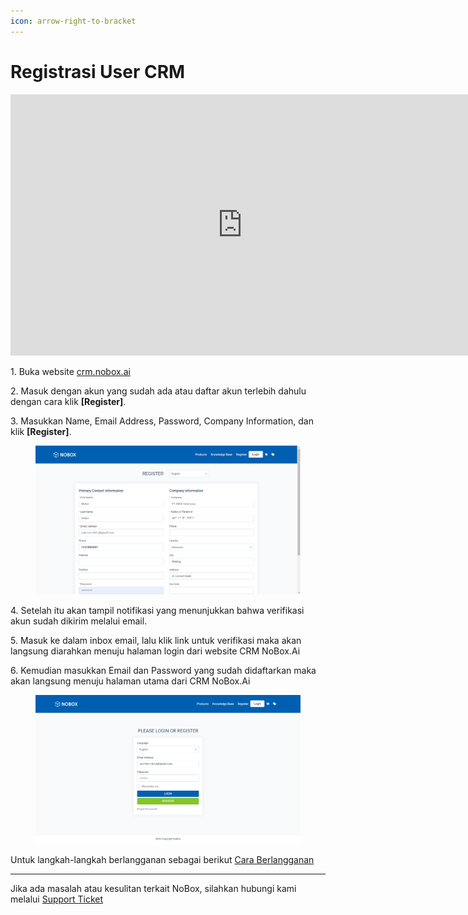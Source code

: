 ```yaml
---
icon: arrow-right-to-bracket
---
```


# <i class="fa-regular fa-ban"></i> Registrasi User CRM

<iframe width="742" height="418" src="https://www.youtube.com/embed/0ectimbtruk" title="Pengenalan Tampilan NoBox" frameborder="0" allow="accelerometer; autoplay; clipboard-write; encrypted-media; gyroscope; picture-in-picture; web-share" referrerpolicy="strict-origin-when-cross-origin" allowfullscreen></iframe>


1\. Buka website [crm.nobox.ai](https://crm.nobox.ai/)

2\. Masuk dengan akun yang sudah ada atau daftar akun terlebih dahulu dengan cara klik **\[Register]**.

3\. Masukkan Name, Email Address, Password, Company Information, dan klik **\[Register]**.

<figure><img src="../.gitbook/assets/Register.png" alt=""><figcaption></figcaption></figure>

4\. Setelah itu akan tampil notifikasi yang menunjukkan bahwa verifikasi akun sudah dikirim melalui email.

5\. Masuk ke dalam inbox email, lalu klik link untuk verifikasi maka akan langsung diarahkan menuju halaman login dari website CRM NoBox.Ai

6\. Kemudian masukkan Email dan Password yang sudah didaftarkan maka akan langsung menuju halaman utama dari CRM NoBox.Ai

<figure><img src="../.gitbook/assets/Login.png" alt=""><figcaption></figcaption></figure>

Untuk langkah-langkah berlangganan sebagai berikut [Cara Berlangganan](../menu/berlangganan.md)

***

Jika ada masalah atau kesulitan terkait NoBox, silahkan hubungi kami melalui [Support Ticket](https://crm.mynobox.com/clients/tickets)
